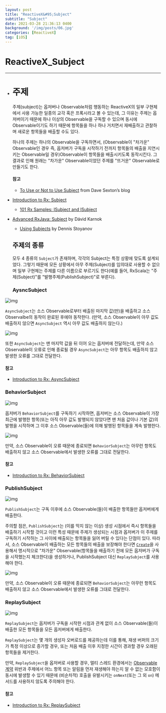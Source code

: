 ```yaml
---
layout: post
title: "ReactiveX&#95;Subject"
subtitle: "Subject"
date: 2021-03-28 21:36:13 0400
background: '/img/posts/06.jpg'
categories: [ReactiveX]
tag: [iOS]
---
```



# ReactiveX&#95;Subject

---

* # 주제

  주제(subject)는 옵저버나 Observable처럼 행동하는 ReactiveX의 일부 구현체에서 사용 가능한 일종의 교각 혹은 프록시라고 볼 수 있는데, 그 이유는 주제는 옵저버이기 때문에 하나 이상의 Observable을 구독할 수 있으며 동시에 Observable이기도 하기 때문에 항목들을 하나 하나 거치면서 재배출하고 관찰하며 새로운 항목들을 배출할 수도 있다.

  하나의 주제는 하나의 Observable을 구독하면서, (Observable이 "차가운" Observable인 경우 즉, 옵저버가 구독을 시작하기 전까지 항목들의 배출을 지연시키는 Observable일 경우)Observable이 항목들을 배출시키도록 동작시킨다. 그 결과로 인해 원래는 "차가운" Observable이었던 주제를 "뜨거운" Observable로 만들기도 한다.

  #### 참고

  - [To Use or Not to Use Subject](http://davesexton.com/blog/post/To-Use-Subject-Or-Not-To-Use-Subject.aspx) from Dave Sexton’s blog
- [Introduction to Rx: Subject](http://www.introtorx.com/Content/v1.0.10621.0/02_KeyTypes.html#Subject)
  - [101 Rx Samples: ISubject and ISubject](http://rxwiki.wikidot.com/101samples#toc44)
- [Advanced RxJava: Subject](http://akarnokd.blogspot.hu/2015/06/subjects-part-1.html) by Dávid Karnok
  - [Using Subjects](http://xgrommx.github.io/rx-book/content/getting_started_with_rxjs/subjects.html) by Dennis Stoyanov
  
  ## 주제의 종류
  
  모두 4 종류의 `Subject`가 존재하며, 각각의 Subject는 특정 상황에 맞도록 설계되었다. 그렇기 때문에 모든 상황에서 아무 주제(Subject)를 임의대로 사용할 수 없으며 일부 구현체는 주제를 다른 이름으로 부르기도 한다(예를 들어, RxScala는 "주제(Subject)"를 "발행주제(PublishSubject)"로 부른다).
  
  ### AysncSubject
  
![img](http://reactivex.io/documentation/operators/images/S.AsyncSubject.png)
  
`AsyncSubject`는 소스 Observable로부터 배출된 마지막 값(만)을 배출하고 소스 Observalbe의 동작이 완료된 후에야 동작한다. (만약, 소스 Observable이 아무 값도 배출하지 않으면 `AsyncSubject` 역시 아무 값도 배출하지 않는다.)
  
![img](http://reactivex.io/documentation/operators/images/S.AsyncSubject.e.png)
  
또한 `AsyncSubject`는 맨 마지막 값을 뒤 이어 오는 옵저버에 전달하는데, 만약 소스 Observable이 오류로 인해 종료될 경우 `AsyncSubject`는 아무 항목도 배출하지 않고 발생한 오류를 그대로 전달한다.
  
#### 참고
  
- [Introduction to Rx: AsyncSubject](http://www.introtorx.com/Content/v1.0.10621.0/02_KeyTypes.html#AsyncSubject)
  
### BehaviorSubject
  
![img](http://reactivex.io/documentation/operators/images/S.BehaviorSubject.png)
  
옵저버가 `BehaviorSubject`를 구독하기 시작하면, 옵저버는 소스 Observable이 가장 최근에 발행한 항목(또는 아직 아무 값도 발행되지 않았다면 맨 처음 값이나 기본 값)의 발행을 시작하며 그 이후 소스 Observable(들)에 의해 발행된 항목들을 계속 발행한다.
  
  ![img](http://reactivex.io/documentation/operators/images/S.BehaviorSubject.e.png)
  
만약, 소스 Observable이 오류 때문에 종료되면 `BehaviorSubject`는 아무런 항목도 배출하지 않고 소스 Observable에서 발생한 오류를 그대로 전달한다.
  
#### 참고
  
  - [Introduction to Rx: BehaviorSubject](http://www.introtorx.com/Content/v1.0.10621.0/02_KeyTypes.html#BehaviorSubject)
  
  ### PublishSubject
  
![img](http://reactivex.io/documentation/operators/images/S.PublishSubject.png)
  
`PublishSubject`는 구독 이후에 소스 Observable(들)이 배출한 항목들만 옵저버에게 배출한다.
  
  주의할 점은, `PublishSubject`는 (이를 막지 않는 이상) 생성 시점에서 즉시 항목들을 배출하기 시작할 것이고 이런 특성 때문에 주제가 생성되는 시점과 옵저버가 이 주제를 구독하기 시작하는 그 사이에 배출되는 항목들을 잃어 버릴 수 있다는 단점이 있다. 따라서, 소스 Observable이 배출하는 모든 항목들의 배출을 보장해야 한다면 [`Create`](http://reactivex.io/documentation/ko/operators/create.html)을 사용해서 명시적으로 "차가운" Observable(항목들을 배출하기 전에 모든 옵저버가 구독을 시작했는지 체크한다)을 생성하거나, PublishSubject 대신 `ReplaySubject`를 사용해야 한다.
  
  ![img](http://reactivex.io/documentation/operators/images/S.PublishSubject.e.png)

  만약, 소스 Observable이 오류 때문에 종료되면 `BehaviorSubject`는 아무런 항목도 배출하지 않고 소스 Observable에서 발생한 오류를 그대로 전달한다.

  ### ReplaySubject
  
  ![img](http://reactivex.io/documentation/operators/images/S.ReplaySubject.png)
  
  `ReplaySubject`는 옵저버가 구독을 시작한 시점과 관계 없이 소스 Observable(들)이 배출한 모든 항목들을 모든 옵저버에게 배출한다.
  
  `ReplaySubject`는 몇 개의 생성자 오버로드를 제공하는데 이를 통해, 재생 버퍼의 크기가 특정 이상으로 증가할 경우, 또는 처음 배출 이후 지정한 시간이 경과할 경우 오래된 항목들을 제거한다.
  
  만약, `ReplaySubject`을 옵저버로 사용할 경우, 멀티 스레드 환경에서는 [Observable 계약](http://reactivex.io/documentation/contract.html) 위반과 주제에서 어느 항목 또는 알림을 먼저 재생해야 하는지 알 수 없는 모호함이 동시에 발생할 수 있기 때문에 (비순차적) 호출을 유발시키는 `onNext`(또는 그 외 `on`) 메서드를 사용하지 않도록 주의해야 한다.
  
#### 참고
  
- [Introduction to Rx: ReplaySubject](http://www.introtorx.com/Content/v1.0.10621.0/02_KeyTypes.html#ReplaySubject)
